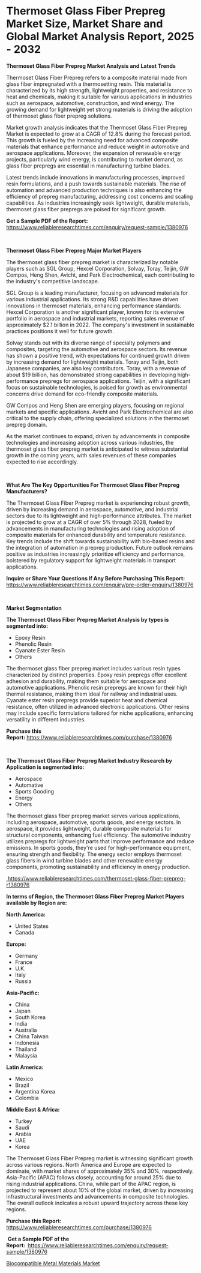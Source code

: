 <p><h1>Thermoset Glass Fiber Prepreg Market Size, Market Share and Global Market Analysis Report, 2025 - 2032</h1></p><p><strong>Thermoset Glass Fiber Prepreg Market Analysis and Latest Trends</strong></p>
<p><p>Thermoset Glass Fiber Prepreg refers to a composite material made from glass fiber impregnated with a thermosetting resin. This material is characterized by its high strength, lightweight properties, and resistance to heat and chemicals, making it suitable for various applications in industries such as aerospace, automotive, construction, and wind energy. The growing demand for lightweight yet strong materials is driving the adoption of thermoset glass fiber prepreg solutions.</p><p>Market growth analysis indicates that the Thermoset Glass Fiber Prepreg Market is expected to grow at a CAGR of 12.8% during the forecast period. This growth is fueled by the increasing need for advanced composite materials that enhance performance and reduce weight in automotive and aerospace applications. Moreover, the expansion of renewable energy projects, particularly wind energy, is contributing to market demand, as glass fiber prepregs are essential in manufacturing turbine blades.</p><p>Latest trends include innovations in manufacturing processes, improved resin formulations, and a push towards sustainable materials. The rise of automation and advanced production techniques is also enhancing the efficiency of prepreg manufacturing, addressing cost concerns and scaling capabilities. As industries increasingly seek lightweight, durable materials, thermoset glass fiber prepregs are poised for significant growth.</p></p>
<p><strong>Get a Sample PDF of the Report:&nbsp;</strong> <a href="https://www.reliableresearchtimes.com/enquiry/request-sample/1380976?utm_campaign=3190&utm_medium=2&utm_source=Github&utm_content=ia&utm_term=02042025&utm_id=thermoset-glass-fiber-prepreg">https://www.reliableresearchtimes.com/enquiry/request-sample/1380976</a></p>
<p>&nbsp;</p>
<p><strong>Thermoset Glass Fiber Prepreg Major Market Players</strong></p>
<p><p>The thermoset glass fiber prepreg market is characterized by notable players such as SGL Group, Hexcel Corporation, Solvay, Toray, Teijin, GW Compos, Heng Shen, Avicht, and Park Electrochemical, each contributing to the industry's competitive landscape.</p><p>SGL Group is a leading manufacturer, focusing on advanced materials for various industrial applications. Its strong R&D capabilities have driven innovations in thermoset materials, enhancing performance standards. Hexcel Corporation is another significant player, known for its extensive portfolio in aerospace and industrial markets, reporting sales revenue of approximately $2.1 billion in 2022. The company's investment in sustainable practices positions it well for future growth.</p><p>Solvay stands out with its diverse range of specialty polymers and composites, targeting the automotive and aerospace sectors. Its revenue has shown a positive trend, with expectations for continued growth driven by increasing demand for lightweight materials. Toray and Teijin, both Japanese companies, are also key contributors. Toray, with a revenue of about $19 billion, has demonstrated strong capabilities in developing high-performance prepregs for aerospace applications. Teijin, with a significant focus on sustainable technologies, is poised for growth as environmental concerns drive demand for eco-friendly composite materials.</p><p>GW Compos and Heng Shen are emerging players, focusing on regional markets and specific applications. Avicht and Park Electrochemical are also critical to the supply chain, offering specialized solutions in the thermoset prepreg domain.</p><p>As the market continues to expand, driven by advancements in composite technologies and increasing adoption across various industries, the thermoset glass fiber prepreg market is anticipated to witness substantial growth in the coming years, with sales revenues of these companies expected to rise accordingly.</p></p>
<p>&nbsp;</p>
<p><strong>What Are The Key Opportunities For Thermoset Glass Fiber Prepreg Manufacturers?</strong></p>
<p><p>The Thermoset Glass Fiber Prepreg market is experiencing robust growth, driven by increasing demand in aerospace, automotive, and industrial sectors due to its lightweight and high-performance attributes. The market is projected to grow at a CAGR of over 5% through 2028, fueled by advancements in manufacturing technologies and rising adoption of composite materials for enhanced durability and temperature resistance. Key trends include the shift towards sustainability with bio-based resins and the integration of automation in prepreg production. Future outlook remains positive as industries increasingly prioritize efficiency and performance, bolstered by regulatory support for lightweight materials in transport applications.</p></p>
<p><strong>Inquire or Share Your Questions If Any Before Purchasing This Report:</strong> <a href="https://www.reliableresearchtimes.com/enquiry/pre-order-enquiry/1380976?utm_campaign=3190&utm_medium=2&utm_source=Github&utm_content=ia&utm_term=02042025&utm_id=thermoset-glass-fiber-prepreg">https://www.reliableresearchtimes.com/enquiry/pre-order-enquiry/1380976</a></p>
<p>&nbsp;</p>
<p><strong>Market Segmentation</strong></p>
<p><strong>The Thermoset Glass Fiber Prepreg Market Analysis by types is segmented into:</strong></p>
<p><ul><li>Epoxy Resin</li><li>Phenolic Resin</li><li>Cyanate Ester Resin</li><li>Others</li></ul></p>
<p><p>The thermoset glass fiber prepreg market includes various resin types characterized by distinct properties. Epoxy resin prepregs offer excellent adhesion and durability, making them suitable for aerospace and automotive applications. Phenolic resin prepregs are known for their high thermal resistance, making them ideal for railway and industrial uses. Cyanate ester resin prepregs provide superior heat and chemical resistance, often utilized in advanced electronic applications. Other resins may include specific formulations tailored for niche applications, enhancing versatility in different industries.</p></p>
<p><strong>Purchase this Report:&nbsp;</strong><a href="https://www.reliableresearchtimes.com/purchase/1380976?utm_campaign=3190&utm_medium=2&utm_source=Github&utm_content=ia&utm_term=02042025&utm_id=thermoset-glass-fiber-prepreg">https://www.reliableresearchtimes.com/purchase/1380976</a></p>
<p>&nbsp;</p>
<p><strong>The Thermoset Glass Fiber Prepreg Market Industry Research by Application is segmented into:</strong></p>
<p><ul><li>Aerospace</li><li>Automative</li><li>Sports Gooding</li><li>Energy</li><li>Others</li></ul></p>
<p><p>The thermoset glass fiber prepreg market serves various applications, including aerospace, automotive, sports goods, and energy sectors. In aerospace, it provides lightweight, durable composite materials for structural components, enhancing fuel efficiency. The automotive industry utilizes prepregs for lightweight parts that improve performance and reduce emissions. In sports goods, they're used for high-performance equipment, ensuring strength and flexibility. The energy sector employs thermoset glass fibers in wind turbine blades and other renewable energy components, promoting sustainability and efficiency in energy production.</p></p>
<p><a href="https://www.reliableresearchtimes.com/thermoset-glass-fiber-prepreg-r1380976?utm_campaign=3190&utm_medium=2&utm_source=Github&utm_content=ia&utm_term=02042025&utm_id=thermoset-glass-fiber-prepreg">&nbsp;https://www.reliableresearchtimes.com/thermoset-glass-fiber-prepreg-r1380976</a></p>
<p><strong>In terms of Region, the Thermoset Glass Fiber Prepreg Market Players available by Region are:</strong></p>
<p>
    <p> <strong> North America: </strong>
        <ul>
            <li>United States</li>
            <li>Canada</li>
        </ul>
        </p> 
    <p> <strong> Europe: </strong>
        <ul>
            <li>Germany</li>
            <li>France</li>
            <li>U.K.</li>
            <li>Italy</li>
            <li>Russia</li>
        </ul>
        </p> 
    <p> <strong> Asia-Pacific: </strong>
        <ul>
            <li>China</li>
            <li>Japan</li>
            <li>South Korea</li>
            <li>India</li>
            <li>Australia</li>
            <li>China Taiwan</li>
            <li>Indonesia</li>
            <li>Thailand</li>
            <li>Malaysia</li>
        </ul>
        </p> 
    <p> <strong> Latin America: </strong>
        <ul>
            <li>Mexico</li>
            <li>Brazil</li>
            <li>Argentina Korea</li>
            <li>Colombia</li>
        </ul>
        </p> 
    <p> <strong> Middle East & Africa: </strong>
        <ul>
            <li>Turkey</li>
            <li>Saudi</li>
            <li>Arabia</li>
            <li>UAE</li>
            <li>Korea</li>
        </ul>
    </p>
    </p>
<p><p>The Thermoset Glass Fiber Prepreg market is witnessing significant growth across various regions. North America and Europe are expected to dominate, with market shares of approximately 35% and 30%, respectively. Asia-Pacific (APAC) follows closely, accounting for around 25% due to rising industrial applications. China, while part of the APAC region, is projected to represent about 10% of the global market, driven by increasing infrastructural investments and advancements in composite technologies. The overall outlook indicates a robust upward trajectory across these key regions.</p></p>
<p><strong>Purchase this Report: </strong><a href="https://www.reliableresearchtimes.com/purchase/1380976?utm_campaign=3190&utm_medium=2&utm_source=Github&utm_content=ia&utm_term=02042025&utm_id=thermoset-glass-fiber-prepreg">https://www.reliableresearchtimes.com/purchase/1380976</a></p>
<p>&nbsp;<strong>Get a Sample PDF of the Report:&nbsp;&nbsp;</strong><a href="https://www.reliableresearchtimes.com/enquiry/request-sample/1380976?utm_campaign=3190&utm_medium=2&utm_source=Github&utm_content=ia&utm_term=02042025&utm_id=thermoset-glass-fiber-prepreg">https://www.reliableresearchtimes.com/enquiry/request-sample/1380976</a></p>
<p><strong></strong></p>
<p><p><a href="https://github.com/shewlisapsai/Market-Research-Report-List-1/blob/main/biocompatible-metal-materials-market.md?utm_campaign=3190&utm_medium=2&utm_source=Github&utm_content=ia&utm_term=02042025&utm_id=thermoset-glass-fiber-prepreg">Biocompatible Metal Materials Market</a></p></p>